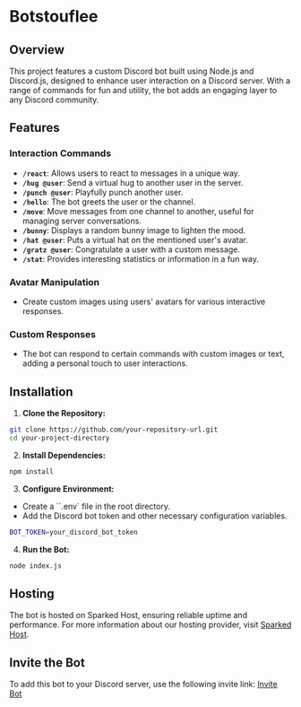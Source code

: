 # Botstouflee

## Overview

This project features a custom Discord bot built using Node.js and Discord.js, designed to enhance user interaction on a Discord server. With a range of commands for fun and utility, the bot adds an engaging layer to any Discord community.

## Features

### Interaction Commands
- **`/react`**: Allows users to react to messages in a unique way.
- **`/hug @user`**: Send a virtual hug to another user in the server.
- **`/punch @user`**: Playfully punch another user.
- **`/hello`**: The bot greets the user or the channel.
- **`/move`**: Move messages from one channel to another, useful for managing server conversations.
- **`/bunny`**: Displays a random bunny image to lighten the mood.
- **`/hat @user`**: Puts a virtual hat on the mentioned user's avatar.
- **`/gratz @user`**: Congratulate a user with a custom message.
- **`/stat`**: Provides interesting statistics or information in a fun way.

### Avatar Manipulation
- Create custom images using users' avatars for various interactive responses.

### Custom Responses
- The bot can respond to certain commands with custom images or text, adding a personal touch to user interactions.

## Installation

1. **Clone the Repository:**
```bash
git clone https://github.com/your-repository-url.git
cd your-project-directory
```

2. **Install Dependencies:**
```bash
npm install
```

3. **Configure Environment:**
- Create a ``.env` file in the root directory.
- Add the Discord bot token and other necessary configuration variables.
```bash
BOT_TOKEN=your_discord_bot_token
```

4. **Run the Bot:**
```bash
node index.js
```

## Hosting
The bot is hosted on Sparked Host, ensuring reliable uptime and performance. For more information about our hosting provider, visit [Sparked Host](https://sparkedhost.com/).

## Invite the Bot
To add this bot to your Discord server, use the following invite link: [Invite Bot](https://discord.com/api/oauth2/authorize?client_id=1010611126578450543&permissions=8&scope=bot)

